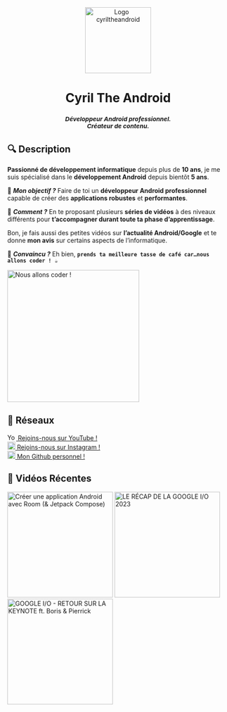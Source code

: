 <div align="center">
<img src="https://user-images.githubusercontent.com/78708458/188320847-dfaec093-0e1e-4b3c-af01-0d1b07ec75fd.png" alt="Logo cyriltheandroid" width="150"/>
<h1>Cyril The Android</h1>
<h3><sup><i>Développeur Android professionnel.<br>Créateur de contenu.</i></sup></h3>
</div>


## 🔍 Description
**Passionné de développement informatique** depuis plus de **10 ans**, je me suis spécialisé dans le **développement Android** depuis bientôt **5 ans**.

🎯 **_Mon objectif ?_** Faire de toi un **développeur Android professionnel** capable de créer des **applications robustes** et **performantes**.

🤔 **_Comment ?_** En te proposant plusieurs **séries de vidéos** à des niveaux différents pour **t’accompagner durant toute ta phase d’apprentissage**.

Bon, je fais aussi des petites vidéos sur **l’actualité Android/Google** et te donne **mon avis** sur certains aspects de l’informatique.

🤝 **_Convaincu ?_** Eh bien, **`prends ta meilleure tasse de café car…nous allons coder ! ☕`**

<div align="left">
<img src="https://user-images.githubusercontent.com/78708458/188322263-ae709078-b4c4-465d-a622-b28ba3b1e01f.gif" alt="Nous allons coder !" width="300"/>
</div>

## 🔗 Réseaux
<a href="https://www.youtube.com/channel/UCAlqnetFLl1EhsV02C5Xr0w/videos"><img alt="YouTube CyrilTheAndroid" src="https://user-images.githubusercontent.com/38280340/175380380-f9faa1b1-e6ed-4f11-8770-1dc6d8c77292.png" width=20 height=15 /> Rejoins-nous sur YouTube !</a><br>
<a href="https://www.instagram.com/cyriltheandroid/"><img alt="Instagram CyrilTheAndroid" src="https://user-images.githubusercontent.com/78708458/188322775-9f715527-1ecd-4310-baa1-e52c73d2b203.png" width=18 height=18 /> Rejoins-nous sur Instagram !</a><br>
<a href="https://github.com/Cyril-Pina"><img alt="Instagram CyrilTheAndroid" src="https://user-images.githubusercontent.com/78708458/188322897-f986fa6d-e71d-409e-b89c-6460247321d8.png" width=18 height=18 /> Mon Github personnel !</a>

## 🎥 Vidéos Récentes

<a href="http://www.youtube.com/watch?feature=player_embedded&v=mRt4dCcDm6k"><img src="http://img.youtube.com/vi/mRt4dCcDm6k/0.jpg" 
alt="Créer une application Android avec Room (& Jetpack Compose)" width="240"></a>
<a href="http://www.youtube.com/watch?feature=player_embedded&v=ylVzpJevKX8"><img src="http://img.youtube.com/vi/ylVzpJevKX8/0.jpg" 
alt="LE RÉCAP DE LA GOOGLE I/O 2023" width="240"/></a>
<a href="http://www.youtube.com/watch?feature=player_embedded&v=5bmYhDJCtTI"><img src="http://img.youtube.com/vi/5bmYhDJCtTI/0.jpg" 
alt="GOOGLE I/O - RETOUR SUR LA KEYNOTE ft. Boris & Pierrick" width="240"/></a>
